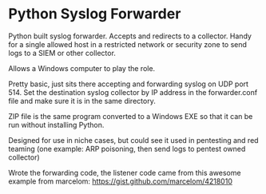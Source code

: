 # Python Syslog Forwarder

Python built syslog forwarder.  Accepts and redirects to a collector.  Handy for a single allowed host in a restricted network or security zone to send logs to a SIEM or other collector.  

Allows a Windows computer to play the role.

Pretty basic, just sits there accepting and forwarding syslog on UDP port 514.  Set the destination syslog collector by IP address in the forwarder.conf file and make sure it is in the same directory.

ZIP file is the same program converted to a Windows EXE so that it can be run without installing Python.

Designed for use in niche cases, but could see it used in pentesting and red teaming (one example:  ARP poisoning, then send logs to pentest owned collector)


Wrote the forwarding code, the listener code came from this awesome example from marcelom:  https://gist.github.com/marcelom/4218010
